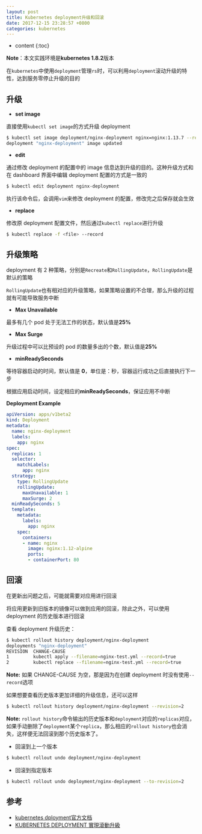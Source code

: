 ```yaml
---
layout: post
title: Kubernetes deployment升级和回滚
date: 2017-12-15 23:28:57 +0800
categories: kubernetes
---
```


* content
{:toc}

**Note**：本文实践环境是**kubernetes 1.8.2**版本

在`kubernetes`中使用`deployment`管理`rs`时，可以利用`deployment`滚动升级的特性，达到服务零停止升级的目的



## 升级

- **set image**

直接使用`kubectl set image`的方式升级 deployment

```bash
$ kubectl set image deployment/nginx-deployment nginx=nginx:1.13.7 --record
deployment "nginx-deployment" image updated
```

- **edit**

通过修改 deployment 的配置中的 image 信息达到升级的目的。这种升级方式和在 dashboard 界面中编辑 deployment 配置的方式是一致的

```bash
$ kubectl edit deployment nginx-deployment
```

执行该命令后，会调用`vim`来修改 deployment 的配置，修改完之后保存就会生效

- **replace**

修改原 deployment 配置文件，然后通过`kubectl replace`进行升级

```bash
$ kubectl replace -f <file> --record
```

## 升级策略

deployment 有 2 种策略，分别是`Recreate`和`RollingUpdate`，`RollingUpdate`是默认的策略

`RollingUpdate`也有相对应的升级策略，如果策略设置的不合理，那么升级的过程就有可能导致服务中断

- **Max Unavailable**

最多有几个 pod 处于无法工作的状态，默认值是**25%**

- **Max Surge**

升级过程中可以比预设的 pod 的数量多出的个数，默认值是**25%**

- **minReadySeconds**

等待容器启动的时间，默认值是 **0**，单位是：秒，容器运行成功之后直接执行下一步

根据应用启动时间，设定相应的**minReadySeconds**，保证应用不中断

**Deployment Example**

```yml
apiVersion: apps/v1beta2
kind: Deployment
metadata:
  name: nginx-deployment
  labels:
    app: nginx
spec:
  replicas: 1
  selector:
    matchLabels:
      app: nginx
  strategy: 
    type: RollingUpdate
    rollingUpdate:
      maxUnavailable: 1
      maxSurge: 2
  minReadySeconds: 5
  template:
    metadata:
      labels:
        app: nginx
    spec:
      containers:
      - name: nginx
        image: nginx:1.12-alpine
        ports:
        - containerPort: 80
```

## 回滚

在更新出问题之后，可能就需要对应用进行回滚

将应用更新到旧版本的镜像可以做到应用的回滚，除此之外，可以使用 deployment 的历史版本进行回滚

查看 deployment 升级历史：

```bash
$ kubectl rollout history deployment/nginx-deployment
deployments "nginx-deployment"
REVISION  CHANGE-CAUSE
1         kubectl apply --filename=nginx-test.yml --record=true
2         kubectl replace --filename=nginx-test.yml --record=true
```

**Note:** 如果 CHANGE-CAUSE 为空，那是因为在创建 deployment 时没有使用`--record`选项

如果想要查看历史版本更加详细的升级信息，还可以这样

```bash
$ kubectl rollout history deployment/nginx-deployment --revision=2
```

**Note:** `rollout history`命令输出的历史版本和`deployment`对应的`replicas`对应，如果手动删除了`deployment`某个`replica`，那么相应的`rollout history`也会消失，这样便无法回滚到那个历史版本了。

- 回滚到上一个版本

```bash
$ kubectl rollout undo deployment/nginx-deployment
```

- 回滚到指定版本

```bash
$ kubectl rollout undo deployment/nginx-deployment --to-revision=2
```

## 参考

- [kubernetes dployment官方文档](https://kubernetes.io/docs/concepts/workloads/controllers/deployment/#rolling-update-deployment)
- [KUBERNETES DEPLOYMENT 實現滾動升級](https://tachingchen.com/tw/blog/Kubernetes-Rolling-Update-with-Deployment/)
